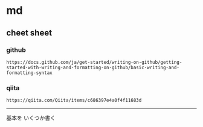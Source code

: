 
# md


## cheet sheet

### github
```
https://docs.github.com/ja/get-started/writing-on-github/getting-started-with-writing-and-formatting-on-github/basic-writing-and-formatting-syntax
```


### qiita
```
https://qiita.com/Qiita/items/c686397e4a0f4f11683d
```


---

基本を いくつか書く



